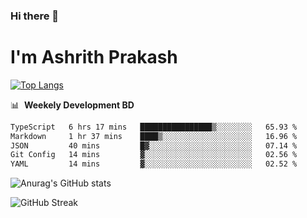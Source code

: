 ### Hi there 👋
# I'm Ashrith Prakash

[![Top Langs](https://github-readme-stats.vercel.app/api/top-langs/?username=xxcheckmatexx&count_private=true&include_all_commits=true&show_icons=true&line_height=20&title_color=FFFFFF&icon_color=FFFFFF&text_color=FFFFFF&bg_color=0D1117&langs_count=8)](https://github.com/anuraghazra/github-readme-stats)

📊 &nbsp;**Weekely Development BD**

<!--START_SECTION:waka-->

```txt
TypeScript   6 hrs 17 mins   ████████████████▒░░░░░░░░   65.93 %
Markdown     1 hr 37 mins    ████▒░░░░░░░░░░░░░░░░░░░░   16.96 %
JSON         40 mins         █▓░░░░░░░░░░░░░░░░░░░░░░░   07.14 %
Git Config   14 mins         ▓░░░░░░░░░░░░░░░░░░░░░░░░   02.56 %
YAML         14 mins         ▓░░░░░░░░░░░░░░░░░░░░░░░░   02.52 %
```

<!--END_SECTION:waka-->

![Anurag's GitHub stats](https://github-readme-stats.vercel.app/api?username=xxcheckmatexx&count_private=true&show_icons=true&theme=merko)  

![GitHub Streak](http://github-readme-streak-stats.herokuapp.com?user=xxcheckmatexx&theme=merko&hide_border=true&date_format=M%20j%5B%2C%20Y%5D&fire=DD0E0B)
<br/>
